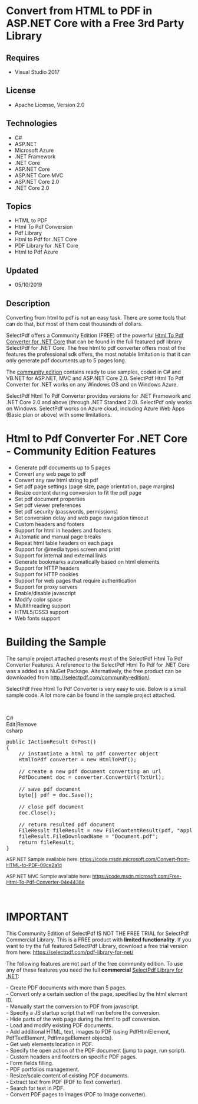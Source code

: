 # Convert from HTML to PDF in ASP.NET Core with a Free 3rd Party Library
## Requires
- Visual Studio 2017
## License
- Apache License, Version 2.0
## Technologies
- C#
- ASP.NET
- Microsoft Azure
- .NET Framework
- .NET Core
- ASP.NET Core
- ASP.NET Core MVC
- ASP.NET Core 2.0
- .NET Core 2.0
## Topics
- HTML to PDF
- Html To Pdf Conversion
- Pdf Library
- Html to Pdf for .NET Core
- PDF Library for .NET Core
- Html to Pdf Azure
## Updated
- 05/10/2019
## Description

<p>Converting from html to pdf is not an easy task. There are some tools that can do that, but most of them cost thousands of dollars.</p>
<p>SelectPdf offers a Community Edition (FREE) of the powerful <a title="Html To Pdf Converter for .NET Core" href="https://selectpdf.com/html-to-pdf-converter/">
Html To Pdf Converter for .NET Core</a>&nbsp;that can be found in the full featured pdf library SelectPdf for .NET Core. The free html to pdf converter offers most of the features the professional sdk offers, the most notable limitation is that it can only
 generate pdf documents up to 5 pages long.</p>
<p>The <a title="Free Html To Pdf for .NET" href="http://selectpdf.com/community-edition/">
community edition</a> contains ready to use samples, coded in C# and VB.NET for ASP.NET, MVC and ASP.NET Core 2.0. SelectPdf Html To Pdf Converter for .NET works on any Windows OS and on Windows Azure.</p>
<p><span>SelectPdf Html To Pdf Converter provides versions for .NET Framework and .NET Core 2.0 and above (through .NET Standard 2.0). SelectPdf only works on Windows. SelectPdf works on Azure cloud, including Azure Web Apps (Basic plan or above) with some
 limitations.</span></p>
<h1>Html to Pdf Converter For .NET Core - Community Edition Features</h1>
<ul>
<li>Generate pdf documents up to 5 pages </li><li>Convert any web page to pdf </li><li>Convert any raw html string to pdf </li><li>Set pdf page settings (page size, page orientation, page margins) </li><li>Resize content during conversion to fit the pdf page </li><li>Set pdf document properties </li><li>Set pdf viewer preferences </li><li>Set pdf security (passwords, permissions) </li><li>Set conversion delay and web page navigation timeout </li><li>Custom headers and footers </li><li>Support for html in headers and footers </li><li>Automatic and manual page breaks </li><li>Repeat html table headers on each page </li><li>Support for @media types screen and print </li><li>Support for internal and external links </li><li>Generate bookmarks automatically based on html elements </li><li>Support for HTTP headers </li><li>Support for HTTP cookies </li><li>Support for web pages that require authentication </li><li>Support for proxy servers </li><li>Enable/disable javascript </li><li>Modify color space </li><li>Multithreading support </li><li>HTML5/CSS3 support </li><li>Web fonts support </li></ul>
<h1><span>Building the Sample</span></h1>
<p>The sample project attached presents most of the SelectPdf Html To Pdf Converter Features. A reference to the SelectPdf Html To Pdf for .NET Core was a added as a NuGet Package. Alternatively, the free product can be downloaded from&nbsp;<a title="Free Html To Pdf Converter" href="http://selectpdf.com/community-edition/">http://selectpdf.com/community-edition/</a>.</p>
<p>SelectPdf Free Html To Pdf Converter is very easy to use. Below is a small sample code. A lot more can be found in the sample project attached.</p>
<p>&nbsp;</p>
<div class="scriptcode">
<div class="pluginEditHolder" pluginCommand="mceScriptCode">
<div class="title"><span>C#</span></div>
<div class="pluginLinkHolder"><span class="pluginEditHolderLink">Edit</span>|<span class="pluginRemoveHolderLink">Remove</span></div>
<span class="hidden">csharp</span>

<div class="preview">
<pre class="csharp"><span class="cs__keyword">public</span>&nbsp;IActionResult&nbsp;OnPost()&nbsp;
{&nbsp;
&nbsp;&nbsp;&nbsp;&nbsp;<span class="cs__com">//&nbsp;instantiate&nbsp;a&nbsp;html&nbsp;to&nbsp;pdf&nbsp;converter&nbsp;object</span>&nbsp;
&nbsp;&nbsp;&nbsp;&nbsp;HtmlToPdf&nbsp;converter&nbsp;=&nbsp;<span class="cs__keyword">new</span>&nbsp;HtmlToPdf();&nbsp;
&nbsp;
&nbsp;&nbsp;&nbsp;&nbsp;<span class="cs__com">//&nbsp;create&nbsp;a&nbsp;new&nbsp;pdf&nbsp;document&nbsp;converting&nbsp;an&nbsp;url</span>&nbsp;
&nbsp;&nbsp;&nbsp;&nbsp;PdfDocument&nbsp;doc&nbsp;=&nbsp;converter.ConvertUrl(TxtUrl);&nbsp;
&nbsp;
&nbsp;&nbsp;&nbsp;&nbsp;<span class="cs__com">//&nbsp;save&nbsp;pdf&nbsp;document</span>&nbsp;
&nbsp;&nbsp;&nbsp;&nbsp;<span class="cs__keyword">byte</span>[]&nbsp;pdf&nbsp;=&nbsp;doc.Save();&nbsp;
&nbsp;
&nbsp;&nbsp;&nbsp;&nbsp;<span class="cs__com">//&nbsp;close&nbsp;pdf&nbsp;document</span>&nbsp;
&nbsp;&nbsp;&nbsp;&nbsp;doc.Close();&nbsp;
&nbsp;
&nbsp;&nbsp;&nbsp;&nbsp;<span class="cs__com">//&nbsp;return&nbsp;resulted&nbsp;pdf&nbsp;document</span>&nbsp;
&nbsp;&nbsp;&nbsp;&nbsp;FileResult&nbsp;fileResult&nbsp;=&nbsp;<span class="cs__keyword">new</span>&nbsp;FileContentResult(pdf,&nbsp;<span class="cs__string">&quot;application/pdf&quot;</span>);&nbsp;
&nbsp;&nbsp;&nbsp;&nbsp;fileResult.FileDownloadName&nbsp;=&nbsp;<span class="cs__string">&quot;Document.pdf&quot;</span>;&nbsp;
&nbsp;&nbsp;&nbsp;&nbsp;<span class="cs__keyword">return</span>&nbsp;fileResult;&nbsp;
}&nbsp;
</pre>
</div>
</div>
</div>
<p><span style="font-size:small">ASP.NET Sample available here:&nbsp;<a href="https://code.msdn.microsoft.com/Convert-from-HTML-to-PDF-09ce2a1d">https://code.msdn.microsoft.com/Convert-from-HTML-to-PDF-09ce2a1d</a></span></p>
<p><span style="font-size:small">ASP.NET MVC Sample available here:&nbsp;<a href="https://code.msdn.microsoft.com/Free-Html-To-Pdf-Converter-04e4438e">https://code.msdn.microsoft.com/Free-Html-To-Pdf-Converter-04e4438e</a></span></p>
<p><span style="font-size:small"><br>
</span></p>
<h1>IMPORTANT</h1>
<p>This Community Edition of SelectPdf IS NOT THE FREE TRIAL for SelectPdf Commercial Library. This is a FREE product with
<strong>limited functionality</strong>. If you want to try the full featured SelectPdf Library, download a free trial version from here:
<a title="Html To Pdf Converter for .NET Core" href="https://selectpdf.com/pdf-library-for-net/" target="_blank">
https://selectpdf.com/pdf-library-for-net/</a></p>
<p>The following features are not part of the free community edition. To use any of these features you need the full
<strong>commercial</strong> <a title="SelectPdf Library for .NET Core" href="https://selectpdf.com/pdf-library-for-net/" target="_blank">
SelectPdf Library for .NET</a>:</p>
<p>- Create PDF documents with more than 5 pages.<br>
- Convert only a certain section of the page, specified by the html element ID.<br>
- Manually start the conversion to PDF from javascript.<br>
- Specify a JS startup script that will run before the conversion.<br>
- Hide parts of the web page during the html to pdf conversion.<br>
- Load and modify existing PDF documents.<br>
- Add additional HTML, text, images to PDF (using PdfHtmlElement, PdfTextElement, PdfImageElement objects).<br>
- Get web elements location in PDF.<br>
- Specify the open action of the PDF document (jump to page, run script).<br>
- Custom headers and footers on specific PDF pages.<br>
- Form fields filling.<br>
- PDF portfolios management.<br>
- Resize/scale content of existing PDF documents.<br>
- Extract text from PDF (PDF to Text converter).<br>
- Search for text in PDF.<br>
- Convert PDF pages to images (PDF to Image converter).</p>

